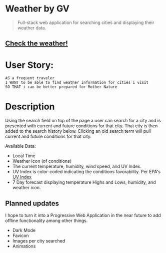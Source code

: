 # Weather by GV

> Full-stack web application for searching cities and displaying their weather data.

## [Check the weather!](https://bit.ly/31aTaNS)

# User Story:

    AS a frequent traveler
    I WANT to be able to find weather information for cities i visit
    SO THAT i can be better prepared for Mother Nature


# Description

Using the search field on top of the page a user can search for a city and is presented with current and future conditions for that city. That city is then added to the search history below. Clicking an old search term will pull current and future conditions for that city.

Available Data:

- Local Time
- Weather Icon (of conditions)
- The current temperature, humidity, wind speed, and UV Index.
- UV Index is color-coded indicating the conditions favorability. Per EPA's [UV Index](https://www.epa.gov/sunsafety/uv-index-scale-0)
- 7 Day forecast displaying temperature Highs and Lows, humidity, and weather icon.

## Planned updates

I hope to turn it into a Progressive Web Application in the near future to add offline functionality among other things.

- Dark Mode
- Favicon
- Images per city searched
- Animations
